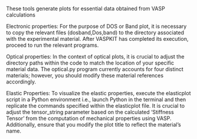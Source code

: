 These tools generate plots for essential data obtained from VASP calculations

Electronic properties:
For the purpose of DOS or Band plot, it is necessary to copy the relevant files (dosband,Dos,band) to the directory associated with the experimental material. After VASPKIT has completed its execution, proceed to run the relevant programs.

Optical properties:
In the context of optical plots, it is crucial to adjust the directory paths within the code to match the location of your specific material data. The optical.py program currently accounts for four distinct materials; however, you should modify these material references accordingly.
 
Elastic Properties:
To visualize the elastic properties, execute the elasticplot script in a Python environment i.e., launch Python in the terminal and then replicate the commands specified within the elasticplot file. It is crucial to adjust the tensor_string parameter based on the calculated ‘Stiffness Tensor’ from the computation of mechanical properties using VASP. Additionally, ensure that you modify the plot title to reflect the material’s name.
